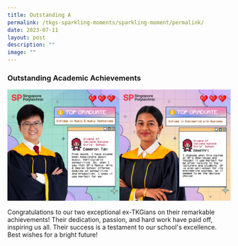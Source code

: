 ```yaml
---
title: Outstanding A
permalink: /tkgs-sparkling-moments/sparkling-moment/permalink/
date: 2023-07-11
layout: post
description: ""
image: ""
---
```

<h3><strong>Outstanding Academic Achievements</strong></h3>

<img src="/images/Sparkling_Moment/2023/SP_grads/combine.png">

Congratulations to our two exceptional ex-TKGians on their remarkable achievements! Their dedication, passion, and hard work have paid off, inspiring us all. Their success is a testament to our school's excellence. Best wishes for a bright future!